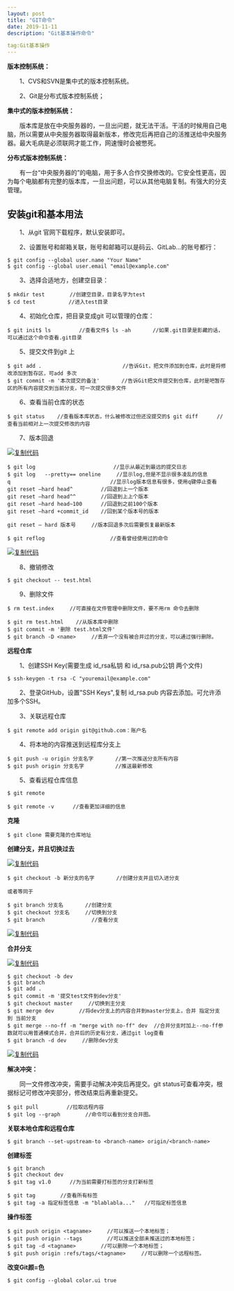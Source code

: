 ```yaml
---
layout: post
title: "GIT命令"
date: 2019-11-11 
description: "Git基本操作命令"

tag:Git基本操作
---   
```

**版本控制系统：**

　　1、CVS和SVN是集中式的版本控制系统。

　　2、Git是分布式版本控制系统；

**集中式的版本控制系统：**

　　版本库是放在中央服务器的，一旦出问题，就无法干活。干活的时候用自己电脑，所以需要从中央服务器取得最新版本，修改完后再把自己的活推送给中央服务器。最大毛病是必须联网才能工作，网速慢时会被憋死。

**分布式版本控制系统：** 

　　有一台“中央服务器的”的电脑，用于多人合作交换修改的。它安全性更高，因为每个电脑都有完整的版本库，一旦出问题，可以从其他电脑复制。有强大的分支管理。

## 安装git和基本用法

　　1、从git 官网下载程序，默认安装即可。

　　2、设置账号和邮箱关联，账号和邮箱可以是码云、GitLab...的账号都行：

```
$ git config --global user.name "Your Name"             
$ git config --global user.email "email@example.com"
```

　　3、选择合适地方，创建空目录：

```
$ mkdir test        //创建空目录，目录名字为test
$ cd test   　　　　 //进入test目录
```

　　4、初始化仓库，把目录变成git 可以管理的仓库：

```
$ git init$ ls         //查看文件$ ls -ah       //如果.git目录是影藏的话，可以通过这个命令查看.git目录
```

　　5、提交文件到git 上

```
$ git add .     　　　　　　　　　　　　 //告诉Git，把文件添加到仓库，此时是将修改添加到暂存区，可add 多次
$ git commit -m '本次提交的备注'       //告诉Git把文件提交到仓库，此时是吧暂存区的所有内容提交到当前分支，可一次提交很多文件
```

　　6、查看当前仓库的状态

```
$ git status    //查看版本库状态，什么被修改过但还没提交的$ git diff      //查看当前相对上一次提交修改的内容
```

　　7、版本回退

[![复制代码](https://common.cnblogs.com/images/copycode.gif)](javascript:void(0);)

```
$ git log                         //显示从最近到最远的提交日志
$ git log   --pretty== oneline     //显示log,但是不显示很多凌乱的信息
q                                //显示log版本信息有很多，使用q键停止查看
git reset —hard head^         //回退到上一个版本
git reset —hard head^^        //回退到上上个版本
git reset —hard head~100      //回退到之前100个版本
git reset —hard +commit_id    //回到某个版本号的版本

git reset — hard 版本号     //版本回退多次后需要恢复最新版本

$ git reflog                     //查看曾经使用过的命令
```

[![复制代码](https://common.cnblogs.com/images/copycode.gif)](javascript:void(0);)

　　8、撤销修改

```
$ git checkout -- test.html
```

　　9、删除文件

```
$ rm test.index     //可直接在文件管理中删除文件，要不用rm 命令去删除

$ git rm test.html    //从版本库中删除
$ git commit -m '删除 test.html文件'
$ git branch -D <name>     //丢弃一个没有被合并过的分支，可以通过强行删除。
```

**远程仓库** 

　　1、创建SSH Key(需要生成 id_rsa私钥 和 id_rsa.pub公钥 两个文件)

```
$ ssh-keygen -t rsa -C "youremail@example.com"
```

　　2、登录GitHub，设置"SSH Keys",复制 id_rsa.pub 内容去添加。可允许添加多个SSH。

　　3、关联远程仓库

```
$ git remote add origin git@github.com：账户名
```

　　4、将本地的内容推送到远程库分支上

```
$ git push -u origin 分支名字       //第一次推送分支所有内容
$ git push origin 分支名字          //推送最新修改
```

　　5、查看远程仓库信息

```
$ git remote 

$ git remote -v      //查看更加详细的信息
```

**克隆**

```
$ git clone 需要克隆的仓库地址
```

**创建分支，并且切换过去**

[![复制代码](https://common.cnblogs.com/images/copycode.gif)](javascript:void(0);)

```
$ git checkout -b 新分支的名字       //创建分支并且切入进分支

或者等同于

$ git branch 分支名       //创建分支
$ git checkout 分支名     //切换到分支
$ git branch               //查看分支
```

[![复制代码](https://common.cnblogs.com/images/copycode.gif)](javascript:void(0);)

**合并分支**

[![复制代码](https://common.cnblogs.com/images/copycode.gif)](javascript:void(0);)

```
$ git checkout -b dev
$ git branch
$ git add .
$ git commit -m '提交test文件到dev分支'
$ git checkout master     //切换到主分支
$ git merge dev        //将dev分支上的内容合并到master分支上，合并 指定分支 到 当前分支
$ git merge --no-ff -m "merge with no-ff" dev  //合并分支时加上--no-ff参数就可以用普通模式合并，合并后的历史有分支，通过git log查看
$ git branch -d dev     //删除dev分支
```

[![复制代码](https://common.cnblogs.com/images/copycode.gif)](javascript:void(0);)

**解决冲突：**

　　同一文件修改冲突，需要手动解决冲突后再提交。git status可查看冲突，根据标记可修改冲突部分，修改结束后再重新提交。

```
$ git pull         //拉取远程内容
$ git log --graph        //命令可以看到分支合并图。
```

 **关联本地仓库和远程仓库**

```
$ git branch --set-upstream-to <branch-name> origin/<branch-name>
```

**创建标签**

```
$ git branch 
$ git checkout dev
$ git tag v1.0      //为当前需要打标签的分支打新标签

$ git tag        //查看所有标签
$ git tag -a 指定标签信息 -m "blablabla..."   //可指定标签信息 
```

**操作标签** 

```
$ git push origin <tagname>     //可以推送一个本地标签；
$ git push origin --tags        //可以推送全部未推送过的本地标签；
$ git tag -d <tagname>        //可以删除一个本地标签；
$ git push origin :refs/tags/<tagname>     //可以删除一个远程标签。
```

**改变Git颜=色**

```
$ git config --global color.ui true
```
